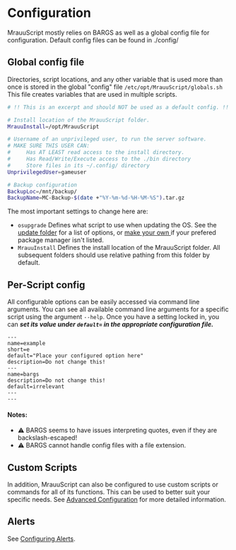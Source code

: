 ﻿# Configuration
MrauuScript mostly relies on BARGS as well as a global config file for configuration. Default config files can be found in ./config/

## Global config file

Directories, script locations, and any other variable that is used more than once is stored in the global "config" file `/etc/opt/MrauuScript/globals.sh`
This file creates variables that are used in multiple scripts.

```bash
# !! This is an excerpt and should NOT be used as a default config. !!

# Install location of the MrauuScript folder.
MrauuInstall=/opt/MrauuScript

# Username of an unprivileged user, to run the server software.
# MAKE SURE THIS USER CAN:
#     Has AT LEAST read access to the install directory.
#     Has Read/Write/Execute access to the ./bin directory
#     Store files in its ~/.config/ directory
UnprivilegedUser=gameuser

# Backup configuration
BackupLoc=/mnt/backup/
BackupName=MC-Backup-$(date +"%Y-%m-%d-%H-%M-%S").tar.gz
```

The most important settings to change here are:
- `osupgrade` Defines what script to use when updating the OS. See the [update folder](../config/update/) for a list of options, or [make your own
](./config-advanced.md) if your prefered package manager isn't listed.
- `MrauuInstall` Defines the install location of the MrauuScript folder. All subsequent folders should use relative pathing from this folder by default.


## Per-Script config

All configurable options can be easily accessed via command line arguments. You can see all available command line arguments for a specific script using the argument `--help`. Once you have a setting locked in, you can ***set its value under `default=` in the appropriate configuration file.***

```
---
name=example
short=e
default="Place your configured option here"
description=Do not change this!
---
name=bargs
description=Do not change this!
default=irrelevant
---
---
```

#### Notes:
- ⚠️ BARGS seems to have issues interpreting quotes, even if they are backslash-escaped!
- ⚠️ BARGS cannot handle config files with a file extension.

## Custom Scripts
In addition, MrauuScript can also be configured to use custom scripts or commands for all of its functions. This can be used to better suit your specific needs. See [Advanced Configuration](./config-advanced.md) for more detailed information.

## Alerts
See [Configuring Alerts](./config-alerts.md).
